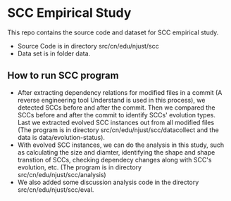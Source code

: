 # SCC Empirical Study

This repo contains the source code and dataset for SCC empirical study.

- Source Code is in directory src/cn/edu/njust/scc
- Data set is in folder data.

## How to run SCC program

- After extracting dependency relations for modified files in a commit (A reverse engineering tool Understand is used in this process), we detected SCCs before and after the commit. Then we compared the SCCs before and after the commit to identify SCCs' evolution types. Last we extracted evolved SCC instances out from  all modified files (The program is in directory src/cn/edu/njust/scc/datacollect and the data is data/evolution-status).
- With evolved SCC instances, we can do the analysis in this study, such as calculating the size and diamter, identifying the shape and shape transtion of SCCs, checking dependecy changes along with SCC's evolution, etc. (The program is in directory src/cn/edu/njust/scc/analysis)
- We also added some discussion analysis code in the directory src/cn/edu/njust/scc/eval.

